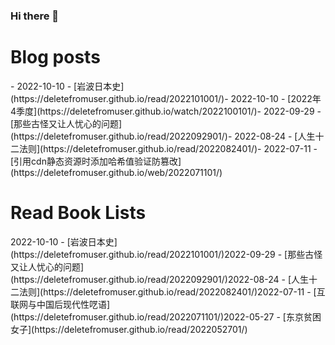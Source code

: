 ### Hi there 👋

<!--
**deletefromuser/deletefromuser** is a ✨ _special_ ✨ repository because its `README.md` (this file) appears on your GitHub profile.

Here are some ideas to get you started:

- 🔭 I’m currently working on ...
- 🌱 I’m currently learning ...
- 👯 I’m looking to collaborate on ...
- 🤔 I’m looking for help with ...
- 💬 Ask me about ...
- 📫 How to reach me: ...
- 😄 Pronouns: ...
- ⚡ Fun fact: ...
-->

# Blog posts
<!-- BLOG-POST-LIST:START -->- 2022-10-10 - [岩波日本史](https://deletefromuser.github.io/read/2022101001/)- 2022-10-10 - [2022年4季度](https://deletefromuser.github.io/watch/2022100101/)- 2022-09-29 - [那些古怪又让人忧心的问题](https://deletefromuser.github.io/read/2022092901/)- 2022-08-24 - [人生十二法则](https://deletefromuser.github.io/read/2022082401/)- 2022-07-11 - [引用cdn静态资源时添加哈希值验证防篡改](https://deletefromuser.github.io/web/2022071101/)<!-- BLOG-POST-LIST:END -->

# Read Book Lists
<!-- READ-BOOK-LIST:START -->2022-10-10 - [岩波日本史](https://deletefromuser.github.io/read/2022101001/)2022-09-29 - [那些古怪又让人忧心的问题](https://deletefromuser.github.io/read/2022092901/)2022-08-24 - [人生十二法则](https://deletefromuser.github.io/read/2022082401/)2022-07-11 - [互联网与中国后现代性呓语](https://deletefromuser.github.io/read/2022071101/)2022-05-27 - [东京贫困女子](https://deletefromuser.github.io/read/2022052701/)<!-- READ-BOOK-LIST:END -->
